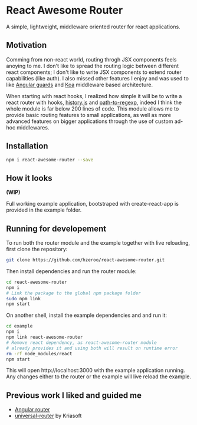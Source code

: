 # React Awesome Router

A simple, lightweight, middleware oriented router for react applications.

## Motivation

Comming from non-react world, routing throgh JSX components feels anoying to me. I don't like to spread the routing logic between different react components; I don't like to write JSX components to extend router capabilities (like auth). I also missed other features I enjoy and was used to like [Angular guards](https://angular.io/api/router/CanActivate) and [Koa](https://github.com/koajs/koa) middleware based architecture.

When starting with react hooks, I realized how simple it will be to write a react router with hooks, [history.js](https://github.com/ReactTraining/history) and [path-to-regexp](https://github.com/pillarjs/path-to-regexp), indeed I think the whole module is far below 200 lines of code. This module allows me to provide basic routing features to small applications, as well as more advanced features on bigger applications through the use of custom ad-hoc middlewares.

## Installation

```bash
npm i react-awesome-router --save
```

## How it looks

**(WIP)**

Full working example application, bootstraped with create-react-app is provided in the example folder.

## Running for developement

To run both the router module and the example together with live reloading, first clone the repository:

```bash
git clone https://github.com/hzeroo/react-awesome-router.git
```

Then install dependencies and run the router module:

```bash
cd react-awesome-router
npm i
# Link the package to the global npm package folder
sudo npm link
npm start
```

On another shell, install the example dependencies and and run it:

```bash
cd example
npm i
npm link react-awesome-router
# Remove react dependency, as react-awesome-router module
# already provides it and using both will result on runtime error
rm -rf node_modules/react
npm start
```

This will open http://localhost:3000 with the example application running. Any changes either to the router or the example will live reload the example.

## Previous work I liked and guided me

- [Angular router](https://angular.io/guide/router)
- [universal-router](https://github.com/kriasoft/universal-router) by Kriasoft
